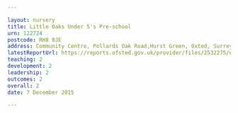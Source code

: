 ```yaml
---

layout: nursery
title: Little Oaks Under 5's Pre-school
urn: 122724
postcode: RH8 0JE
address: Community Centre, Pollards Oak Road,Hurst Green, Oxted, Surrey, RH8 0JE
latestReportUrl: https://reports.ofsted.gov.uk/provider/files/2532275/urn/122724.pdf
teaching: 2
development: 2
leadership: 2
outcomes: 2
overall: 2
date: 7 December 2015

---
```

